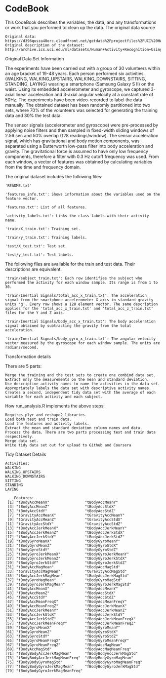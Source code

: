 # CodeBook
This CodeBook describes the variables, the data, and any transformations or work that you performed to clean up the data.
The original data source

    Original data: https://d396qusza40orc.cloudfront.net/getdata%2Fprojectfiles%2FUCI%20HAR%20Dataset.zip
    Original description of the dataset: http://archive.ics.uci.edu/ml/datasets/Human+Activity+Recognition+Using+Smartphones

Original Data Set Information

The experiments have been carried out with a group of 30 volunteers within an age bracket of 19-48 years. Each person performed six activities (WALKING, WALKING_UPSTAIRS, WALKING_DOWNSTAIRS, SITTING, STANDING, LAYING) wearing a smartphone (Samsung Galaxy S II) on the waist. Using its embedded accelerometer and gyroscope, we captured 3-axial linear acceleration and 3-axial angular velocity at a constant rate of 50Hz. The experiments have been video-recorded to label the data manually. The obtained dataset has been randomly partitioned into two sets, where 70% of the volunteers was selected for generating the training data and 30% the test data.

The sensor signals (accelerometer and gyroscope) were pre-processed by applying noise filters and then sampled in fixed-width sliding windows of 2.56 sec and 50% overlap (128 readings/window). The sensor acceleration signal, which has gravitational and body motion components, was separated using a Butterworth low-pass filter into body acceleration and gravity. The gravitational force is assumed to have only low frequency components, therefore a filter with 0.3 Hz cutoff frequency was used. From each window, a vector of features was obtained by calculating variables from the time and frequency domain.

The original dataset includes the following files:

    'README.txt'

    'features_info.txt': Shows information about the variables used on the feature vector.

    'features.txt': List of all features.

    'activity_labels.txt': Links the class labels with their activity name.

    'train/X_train.txt': Training set.

    'train/y_train.txt': Training labels.

    'test/X_test.txt': Test set.

    'test/y_test.txt': Test labels.

The following files are available for the train and test data. Their descriptions are equivalent.

    'train/subject_train.txt': Each row identifies the subject who performed the activity for each window sample. Its range is from 1 to 30.

    'train/Inertial Signals/total_acc_x_train.txt': The acceleration signal from the smartphone accelerometer X axis in standard gravity units 'g'. Every row shows a 128 element vector. The same description applies for the 'total_acc_x_train.txt' and 'total_acc_z_train.txt' files for the Y and Z axis.

    'train/Inertial Signals/body_acc_x_train.txt': The body acceleration signal obtained by subtracting the gravity from the total acceleration.

    'train/Inertial Signals/body_gyro_x_train.txt': The angular velocity vector measured by the gyroscope for each window sample. The units are radians/second.


Transformation details

There are 5 parts:

    Merge the training and the test sets to create one combind data set.
    Extract only the measurements on the mean and standard deviation.
    Use descriptive activity names to name the activities in the data set.
    Appropriately labels the data set with descriptive activity names.
    Creates a second, independent tidy data set with the average of each variable for each activity and each subject.

How run_analysis.R implements the above steps:

    Requires plyr and reshape2 libraries.
    Load both test and train data.
    Load the features and activity labels.
    Extract the mean and standard deviation column names and data.
    Process the data. There are two parts processing test and train data respectively.
    Merge data set.
    Write tidy data set out for upload to Github and Coursera

Tidy Dataset Details
    
    Activities: 
    WALKING
    WALKING_UPSTAIRS
    WALKING_DOWNSTAIRS
    SITTING
    STANDING
    LAYING
    
        Features:
     [1] "tBodyAccMeanX"                "tBodyAccMeanY"               
     [3] "tBodyAccMeanZ"                "tBodyAccStdX"                
     [5] "tBodyAccStdY"                 "tBodyAccStdZ"                
     [7] "tGravityAccMeanX"             "tGravityAccMeanY"            
     [9] "tGravityAccMeanZ"             "tGravityAccStdX"             
    [11] "tGravityAccStdY"              "tGravityAccStdZ"             
    [13] "tBodyAccJerkMeanX"            "tBodyAccJerkMeanY"           
    [15] "tBodyAccJerkMeanZ"            "tBodyAccJerkStdX"            
    [17] "tBodyAccJerkStdY"             "tBodyAccJerkStdZ"            
    [19] "tBodyGyroMeanX"               "tBodyGyroMeanY"              
    [21] "tBodyGyroMeanZ"               "tBodyGyroStdX"               
    [23] "tBodyGyroStdY"                "tBodyGyroStdZ"               
    [25] "tBodyGyroJerkMeanX"           "tBodyGyroJerkMeanY"          
    [27] "tBodyGyroJerkMeanZ"           "tBodyGyroJerkStdX"           
    [29] "tBodyGyroJerkStdY"            "tBodyGyroJerkStdZ"           
    [31] "tBodyAccMagMean"              "tBodyAccMagStd"              
    [33] "tGravityAccMagMean"           "tGravityAccMagStd"           
    [35] "tBodyAccJerkMagMean"          "tBodyAccJerkMagStd"          
    [37] "tBodyGyroMagMean"             "tBodyGyroMagStd"             
    [39] "tBodyGyroJerkMagMean"         "tBodyGyroJerkMagStd"         
    [41] "fBodyAccMeanX"                "fBodyAccMeanY"               
    [43] "fBodyAccMeanZ"                "fBodyAccStdX"                
    [45] "fBodyAccStdY"                 "fBodyAccStdZ"                
    [47] "fBodyAccMeanFreqX"            "fBodyAccMeanFreqY"           
    [49] "fBodyAccMeanFreqZ"            "fBodyAccJerkMeanX"           
    [51] "fBodyAccJerkMeanY"            "fBodyAccJerkMeanZ"           
    [53] "fBodyAccJerkStdX"             "fBodyAccJerkStdY"            
    [55] "fBodyAccJerkStdZ"             "fBodyAccJerkMeanFreqX"       
    [57] "fBodyAccJerkMeanFreqY"        "fBodyAccJerkMeanFreqZ"       
    [59] "fBodyGyroMeanX"               "fBodyGyroMeanY"              
    [61] "fBodyGyroMeanZ"               "fBodyGyroStdX"               
    [63] "fBodyGyroStdY"                "fBodyGyroStdZ"               
    [65] "fBodyGyroMeanFreqX"           "fBodyGyroMeanFreqY"          
    [67] "fBodyGyroMeanFreqZ"           "fBodyAccMagMean"             
    [69] "fBodyAccMagStd"               "fBodyAccMagMeanFreq"         
    [71] "fBodyBodyAccJerkMagMean"      "fBodyBodyAccJerkMagStd"      
    [73] "fBodyBodyAccJerkMagMeanFreq"  "fBodyBodyGyroMagMean"        
    [75] "fBodyBodyGyroMagStd"          "fBodyBodyGyroMagMeanFreq"    
    [77] "fBodyBodyGyroJerkMagMean"     "fBodyBodyGyroJerkMagStd"     
    [79] "fBodyBodyGyroJerkMagMeanFreq"           
